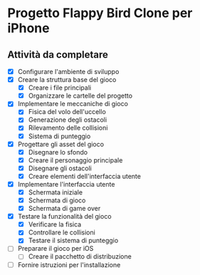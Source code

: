# Progetto Flappy Bird Clone per iPhone

## Attività da completare

- [x] Configurare l'ambiente di sviluppo
- [x] Creare la struttura base del gioco
  - [x] Creare i file principali
  - [x] Organizzare le cartelle del progetto
- [x] Implementare le meccaniche di gioco
  - [x] Fisica del volo dell'uccello
  - [x] Generazione degli ostacoli
  - [x] Rilevamento delle collisioni
  - [x] Sistema di punteggio
- [x] Progettare gli asset del gioco
  - [x] Disegnare lo sfondo
  - [x] Creare il personaggio principale
  - [x] Disegnare gli ostacoli
  - [x] Creare elementi dell'interfaccia utente
- [x] Implementare l'interfaccia utente
  - [x] Schermata iniziale
  - [x] Schermata di gioco
  - [x] Schermata di game over
- [x] Testare la funzionalità del gioco
  - [x] Verificare la fisica
  - [x] Controllare le collisioni
  - [x] Testare il sistema di punteggio
- [ ] Preparare il gioco per iOS
  - [ ] Creare il pacchetto di distribuzione
- [ ] Fornire istruzioni per l'installazione
